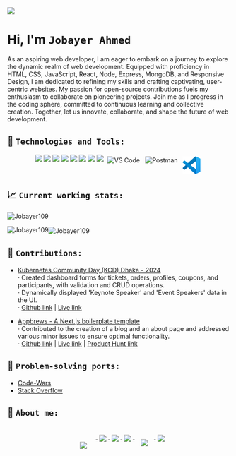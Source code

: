 <img src="https://media.licdn.com/dms/image/D5616AQFvNUuRElmEog/profile-displaybackgroundimage-shrink_350_1400/0/1697811614811?e=1717027200&v=beta&t=RWN7493IvSkJ46TTjM_oZCpCU7mfn5itj-FOQDtFiWA" style="vertical-align:top; margin:0px"/>
  
# Hi, I'm `Jobayer Ahmed`
As an aspiring web developer, I am eager to embark on a journey to explore the dynamic realm of web development. Equipped with proficiency in HTML, CSS, JavaScript, React, Node, Express, MongoDB, and Responsive Design, I am dedicated to refining my skills and crafting captivating, user-centric websites. My passion for open-source contributions fuels my enthusiasm to collaborate on pioneering projects. Join me as I progress in the coding sphere, committed to continuous learning and collective creation. Together, let us innovate, collaborate, and shape the future of web development.
<br/>


## 🧰 `Technologies and Tools:`
<p align="center">
<img src="https://github.com/mir-hussain/mir-hussain/blob/main/images/icons/HTML.png" height="40"/>
<img src="https://github.com/mir-hussain/mir-hussain/blob/main/images/icons/css.png" height="40"/>
<img src="https://github.com/mir-hussain/mir-hussain/blob/main/images/icons/JavaScript.png" height="40"/>
<img src="https://github.com/mir-hussain/mir-hussain/blob/main/images/icons/react.png" height="40"/>
<img src="https://github.com/mir-hussain/mir-hussain/blob/main/images/icons/tailwind.png" height="40"/>
<img src="https://github.com/mir-hussain/mir-hussain/blob/main/images/icons/Bootsrap.png" height="40"/>
<img src="https://github.com/mir-hussain/mir-hussain/blob/main/images/icons/node.png" height="40"/>
<img src="https://github.com/mir-hussain/mir-hussain/blob/main/images/icons/express.png" height="40"/>
<img src="https://seeklogo.com/images/M/mongodb-logo-655F7D542D-seeklogo.com.png" alt="VS Code" height="40" style="vertical-align:top; margin:4px">
<img src="https://seeklogo.com/images/P/postman-logo-F43375A2EB-seeklogo.com.png" alt="Postman" height="40" style="vertical-align:top; margin:4px">
<img src="https://raw.githubusercontent.com/github/explore/80688e429a7d4ef2fca1e82350fe8e3517d3494d/topics/visual-studio-code/visual-studio-code.png" alt="VS Code" height="40" style="vertical-align:top; margin:4px">
</p>

## :chart_with_upwards_trend: `Current working stats:`
 <p><img align="center" height="303" src="https://github-readme-streak-stats.herokuapp.com/?user=Jobayer109&theme=highcontrast&hide_border=false" alt="Jobayer109" /></p>
 <p><img align="left" src="https://github-readme-stats.vercel.app/api?username=Jobayer109&theme=highcontrast&locale=en&hide_border=false" alt="Jobayer109" /></p>
  <p><img align="center" src="https://github-readme-stats.vercel.app/api/top-langs?username=Jobayer109&theme=highcontrast&show_icons=true&locale=en&hide_border=false" alt="Jobayer109" /></p>

 
## 🌟 `Contributions:`

  + [Kubernetes Community Day (KCD) Dhaka - 2024](https://github.com/Neamul01/kcd-landing) <br/>
     · Created dashboard forms for tickets, orders, profiles, coupons, and participants, with validation and CRUD operations. <br/>
     · Dynamically displayed 'Keynote Speaker' and 'Event Speakers' data in the UI. <br/>
     · [Github link](https://github.com/Neamul01/kcd-landing) | [Live link](https://kcddhaka.org/)  <br/>
    
  + [Appbrews - A Next.js boilerplate template](https://github.com/rejaulkariim/appbrews.bp) <br/>
     · Contributed to the creation of a blog and an about page and addressed various minor issues to ensure optimal functionality. <br/>
     · [Github link](https://github.com/rejaulkariim/appbrews.bp) | [Live link](https://appbrews.co) | [Product Hunt link](https://www.producthunt.com/products/app-brews?utm_source=badge-featured&utm_medium=badge#app-brews) 
 
## 🔧 `Problem-solving ports:`
  * [Code-Wars](https://www.codewars.com/users/Jobayer109) <br/>
  * [Stack Overflow](https://stackoverflow.com/users/19937402/jobayer-ahmed)

## 📧 `About me:`

<p align="center">
       <br />
      <a href="https://www.linkedin.com/in/jobayer109/">
      <img src="https://upload.wikimedia.org/wikipedia/commons/thumb/c/ca/LinkedIn_logo_initials.png/640px-LinkedIn_logo_initials.png" height="30" style="vertical-align:top; margin:20px"/>
    </a>
  <a href="https://github.com/Jobayer109/">
      <img src="https://cdn-icons-png.flaticon.com/512/536/536452.png" height="30" style="vertical-align:top; margin:4px"/>
    </a>
   <a href="https://dev.to/jobayer109">
      <img src="https://d2fltix0v2e0sb.cloudfront.net/dev-black.png" height="30" style="vertical-align:top; margin:4px"/>
    </a>
  <a href="https://stackoverflow.com/users/19937402/jobayer-ahmed">
      <img src="https://encrypted-tbn0.gstatic.com/images?q=tbn:ANd9GcQGzjea6fE-N9d6GpBr5ZPng68fSHwKI0rbsA&usqp=CAU" height="30" style="vertical-align:top; margin:4px"/>
    </a>
    <a href="https://www.facebook.com/jobayer1995/">
      <img src="https://www.edigitalagency.com.au/wp-content/uploads/Facebook-logo-blue-circle-large-transparent-png.png" height="30" style="vertical-align:top; margin:14px"/>
    </a>
    <a href="https://jobayerahmed.netlify.app/">
      <img src="https://mailmeteor.com/logos/assets/PNG/Gmail_Logo_512px.png" height="30" style="vertical-align:top; margin:4px"/>
    </a>
  </p>
